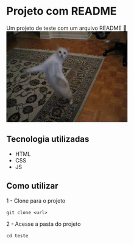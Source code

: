 # Projeto com README
Um projeto de teste com um arquivo README 🚀
<img src="./img/gifs-de-gato-dancando-0.gif" alt="Gatinho dançando">

## Tecnologia utilizadas
- HTML
- CSS
- JS

## Como utilizar

1 - Clone para o projeto
```
git clone <url>
```

2 - Acesse a pasta do projeto
```
cd teste
```